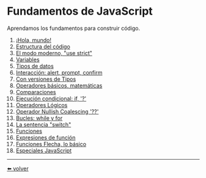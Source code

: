 # Fundamentos de JavaScript

Aprendamos los fundamentos para construir código.

1. [¡Hola, mundo!](https://github.com/VictorHugoAguilar/javascript-interview-questions-explained/tree/main/theory/first-steps/01_hello-world/readme.md)
2. [Estructura del código](https://github.com/VictorHugoAguilar/javascript-interview-questions-explained/tree/main/theory/first-steps/02_structure/readme.md)
3. [El modo moderno, "use strict"](https://github.com/VictorHugoAguilar/javascript-interview-questions-explained/tree/main/theory/first-steps/03_strict-mode/readme.md)
4. [Variables](https://github.com/VictorHugoAguilar/javascript-interview-questions-explained/tree/main/theory/first-steps/04_variables/readme.md)
5. [Tipos de datos](https://github.com/VictorHugoAguilar/javascript-interview-questions-explained/tree/main/theory/first-steps/05_types/readme.md)
6. [Interacción: alert, prompt, confirm](https://github.com/VictorHugoAguilar/javascript-interview-questions-explained/tree/main/theory/first-steps/06_alert-prompt-confirm/readme.md)
7. [Con versiones de Tipos](https://github.com/VictorHugoAguilar/javascript-interview-questions-explained/blob/main/theory/first-steps/07_type-conversions/readme.md)
8. [Operadores básicos, matemáticas](https://github.com/VictorHugoAguilar/javascript-interview-questions-explained/tree/main/theory/first-steps/08_operators/readme.md)
9. [Comparaciones](https://github.com/VictorHugoAguilar/javascript-interview-questions-explained/tree/main/theory/first-steps/09_comparison/readme.md)
10. [Ejecución condicional: if, '?'](https://github.com/VictorHugoAguilar/javascript-interview-questions-explained/blob/main/theory/first-steps/10_ifelse/readme.md)
11. [Operadores Lógicos](https://github.com/VictorHugoAguilar/javascript-interview-questions-explained/blob/main/theory/first-steps/11_logical-operators/readme.md)
12. [Operador Nullish Coalescing '??']()
13. [Bucles: while y for]()
14. [La sentencia "switch"]()
15. [Funciones]()
16. [Expresiones de función]()
17. [Funciones Flecha, lo básico]()
18. [Especiales JavaScript]()

---
[⬅️ volver](https://github.com/VictorHugoAguilar/javascript-interview-questions-explained/blob/main/theory/readme.md)
